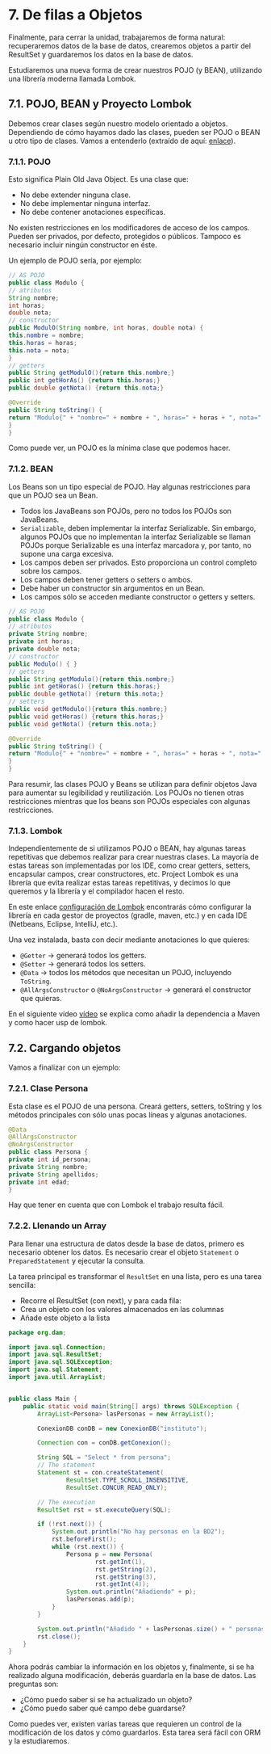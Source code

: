 # 7. De filas a Objetos

Finalmente, para cerrar la unidad, trabajaremos de forma natural: recuperaremos datos de la base de datos, crearemos objetos a partir del ResultSet y guardaremos los datos en la base de datos.

Estudiaremos una nueva forma de crear nuestros POJO (y BEAN), utilizando una librería moderna llamada Lombok.

## 7.1. POJO, BEAN y Proyecto Lombok

Debemos crear clases según nuestro modelo orientado a objetos. Dependiendo de cómo hayamos dado las clases, pueden ser POJO o BEAN u otro tipo de clases. Vamos a entenderlo (extraído de aquí: [enlace](https://www.geeksforgeeks.org/pojo-vs-java-beans/)).

### 7.1.1. POJO

Esto significa Plain Old Java Object. Es una clase que:

- No debe extender ninguna clase.
- No debe implementar ninguna interfaz.
- No debe contener anotaciones específicas.

No existen restricciones en los modificadores de acceso de los campos. Pueden ser privados, por defecto, protegidos o públicos. Tampoco es necesario incluir ningún constructor en éste.

Un ejemplo de POJO sería, por ejemplo:

```java
// AS POJO
public class Modulo { 
// atributos 
String nombre; 
int horas; 
double nota; 
// constructor 
public ModulO(String nombre, int horas, double nota) { 
this.nombre = nombre; 
this.horas = horas; 
this.nota = nota; 
} 
// getters 
public String getModulO(){return this.nombre;} 
public int getHorAs() {return this.horas;} 
public double getNota() {return this.nota;} 

@Override 
public String toString() { 
return "Modulo{" + "nombre=" + nombre + ", horas=" + horas + ", nota=" + nota + "}"; 
}
}
```

Como puede ver, un POJO es la mínima clase que podemos hacer.


### 7.1.2. BEAN

Los Beans son un tipo especial de POJO. Hay algunas restricciones para que un POJO sea un Bean.

- Todos los JavaBeans son POJOs, pero no todos los POJOs son JavaBeans.
- `Serializable`, deben implementar la interfaz Serializable. Sin embargo, algunos POJOs que no implementan la interfaz Serializable se llaman POJOs porque Serializable es una interfaz marcadora y, por tanto, no supone una carga excesiva.
- Los campos deben ser privados. Esto proporciona un control completo sobre los campos.
- Los campos deben tener getters o setters o ambos.
- Debe haber un constructor sin argumentos en un Bean.
- Los campos sólo se acceden mediante constructor o getters y setters.

```java
// AS POJO
public class Modulo { 
// atributos 
private String nombre; 
private int horas; 
private double nota; 
// constructor 
public Modulo() { } 
// getters 
public String getModulo(){return this.nombre;} 
public int getHoras() {return this.horas;} 
public double getNota() {return this.nota;}
// setters 
public void getModulo(){return this.nombre;} 
public void getHoras() {return this.horas;} 
public void getNota() {return this.nota;} 

@Override 
public String toString() { 
return "Modulo{" + "nombre=" + nombre + ", horas=" + horas + ", nota=" + nota + "}"; 
}
}
```

Para resumir, las clases POJO y Beans se utilizan para definir objetos Java para aumentar su legibilidad y reutilización. Los POJOs no tienen otras restricciones mientras que los beans son POJOs especiales con algunas restricciones.

### 7.1.3. Lombok

Independientemente de si utilizamos POJO o BEAN, hay algunas tareas repetitivas que debemos realizar para crear nuestras clases. La mayoría de estas tareas son implementadas por los IDE, como crear getters, setters, encapsular campos, crear constructores, etc. Project Lombok es una librería que evita realizar estas tareas repetitivas, y decimos lo que queremos y la librería y el compilador hacen el resto.

En este enlace [configuración de Lombok](https://projectlombok.org/setup/) encontrarás cómo configurar la librería en cada gestor de proyectos (gradle, maven, etc.) y en cada IDE (Netbeans, Eclipse, IntelliJ, etc.).

Una vez instalada, basta con decir mediante anotaciones lo que quieres:

- `@Getter` → generará todos los getters.
- `@Setter` → generará todos los setters.
- `@Data` → todos los métodos que necesitan un POJO, incluyendo `ToString`.
- `@AllArgsConstructor` o `@NoArgsConstructor` → generará el constructor que quieras.

En el siguiente vídeo [vídeo](https://youtu.be/XjnPMrUBUDs) se explica como añadir la dependencia a Maven y como hacer usp de lombok.

## 7.2. Cargando objetos

Vamos a finalizar con un ejemplo:

### 7.2.1. Clase Persona

Esta clase es el POJO de una persona. Creará getters, setters, toString y los métodos principales con sólo unas pocas líneas y algunas anotaciones.


```java
@Data
@AllArgsConstructor
@NoArgsConstructor
public class Persona { 
private int id_persona; 
private String nombre; 
private String apellidos; 
private int edad;
}
```

Hay que tener en cuenta que con Lombok el trabajo resulta fácil.

### 7.2.2. Llenando un Array

Para llenar una estructura de datos desde la base de datos, primero es necesario obtener los datos. Es necesario crear el objeto `Statement` o `PreparedStatement` y ejecutar la consulta.

La tarea principal es transformar el `ResultSet` en una lista, pero es una tarea sencilla:

- Recorre el ResultSet (con next), y para cada fila: 
- Crea un objeto con los valores almacenados en las columnas 
- Añade este objeto a la lista

```java
package org.dam;

import java.sql.Connection;
import java.sql.ResultSet;
import java.sql.SQLException;
import java.sql.Statement;
import java.util.ArrayList;


public class Main {
    public static void main(String[] args) throws SQLException {
        ArrayList<Persona> lasPersonas = new ArrayList();

        ConexionDB conDB = new ConexionDB("instituto");

        Connection con = conDB.getConexion();

        String SQL = "Select * from persona";
        // The statement
        Statement st = con.createStatement(
                ResultSet.TYPE_SCROLL_INSENSITIVE,
                ResultSet.CONCUR_READ_ONLY);

        // The execution
        ResultSet rst = st.executeQuery(SQL);

        if (!rst.next()) {
            System.out.println("No hay personas en la BD2");
            rst.beforeFirst();
            while (rst.next()) {
                Persona p = new Persona(
                        rst.getInt(1),
                        rst.getString(2),
                        rst.getString(3),
                        rst.getInt(4));
                System.out.println("Añadiendo" + p);
                lasPersonas.add(p);
            }
        }

        System.out.println("Añadido " + lasPersonas.size() + " personas");
        rst.close();
    }
}
```

Ahora podrás cambiar la información en los objetos y, finalmente, si se ha realizado alguna modificación, deberás guardarla en la base de datos. Las preguntas son:

- ¿Cómo puedo saber si se ha actualizado un objeto?
- ¿Cómo puedo saber qué campo debe guardarse?

Como puedes ver, existen varias tareas que requieren un control de la modificación de los datos y cómo guardarlos. Esta tarea será fácil con ORM y la estudiaremos.